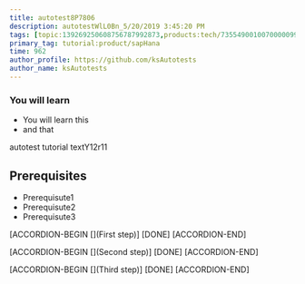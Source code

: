 ```yaml
---
title: autotest8P7806
description: autotestWlL0Bn_5/20/2019 3:45:20 PM
tags: [topic:139269250608756787992873,products:tech/73554900100700000996,tutorial:experience/advanced]
primary_tag: tutorial:product/sapHana
time: 962
author_profile: https://github.com/ksAutotests
author_name: ksAutotests
---
```

### You will learn
- You will learn this
- and that

autotest tutorial textY12r11

## Prerequisites
- Prerequisute1
- Prerequisute2
- Prerequisute3

[ACCORDION-BEGIN [](First step)]
[DONE]
[ACCORDION-END]

[ACCORDION-BEGIN [](Second step)]
[DONE]
[ACCORDION-END]

[ACCORDION-BEGIN [](Third step)]
[DONE]
[ACCORDION-END]


